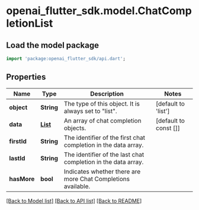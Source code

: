 # openai_flutter_sdk.model.ChatCompletionList

## Load the model package
```dart
import 'package:openai_flutter_sdk/api.dart';
```

## Properties
Name | Type | Description | Notes
------------ | ------------- | ------------- | -------------
**object** | **String** | The type of this object. It is always set to \"list\".  | [default to 'list']
**data** | [**List<CreateChatCompletionResponse>**](CreateChatCompletionResponse.md) | An array of chat completion objects.  | [default to const []]
**firstId** | **String** | The identifier of the first chat completion in the data array. | 
**lastId** | **String** | The identifier of the last chat completion in the data array. | 
**hasMore** | **bool** | Indicates whether there are more Chat Completions available. | 

[[Back to Model list]](../README.md#documentation-for-models) [[Back to API list]](../README.md#documentation-for-api-endpoints) [[Back to README]](../README.md)


